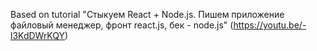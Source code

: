 Based on tutorial
"Стыкуем React + Node.js. Пишем приложение файловый менеджер, фронт react.js, бек - node.js"
(https://youtu.be/-l3KdDWrKQY)
